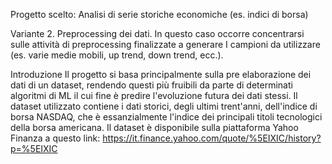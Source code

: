Progetto scelto:
Analisi di serie storiche economiche (es. indici di borsa)

Variante 2. Preprocessing dei dati. In questo caso occorre concentrarsi sulle attività di preprocessing finalizzate a generare I campioni da utilizzare (es. varie medie mobili, up trend, down trend, ecc.).

Introduzione
Il progetto si basa principalmente sulla pre elaborazione dei dati di un dataset, rendendo questi più fruibili da parte di determinati algoritmi di ML il cui fine è predire l'evoluzione futura dei dati stessi.
Il dataset utilizzato contiene i dati storici, degli ultimi trent'anni, dell'indice di borsa NASDAQ, che è essanzialmente l'indice dei principali titoli tecnologici della borsa americana.
Il dataset è disponibile sulla piattaforma Yahoo Finanza a questo link: https://it.finance.yahoo.com/quote/%5EIXIC/history?p=%5EIXIC
